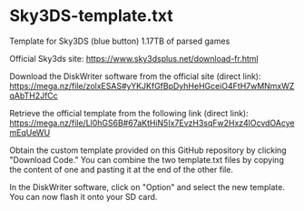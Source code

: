 # Sky3DS-template.txt
Template for Sky3DS (blue button) 1.17TB of parsed games

Official Sky3ds site: https://www.sky3dsplus.net/download-fr.html

Download the DiskWriter software from the official site (direct link): https://mega.nz/file/zolxESAS#yYKJKfGfBpDyhHeHGceiO4FtH7wMNmxWZqAbTH2JfCc

Retrieve the official template from the following link (direct link): https://mega.nz/file/Ll0hGS6B#67aKtHiN5Ix7EvzH3sqFw2Hxz4lOcvdOAcyemEqUeWU

Obtain the custom template provided on this GitHub repository by clicking "Download Code."
You can combine the two template.txt files by copying the content of one and pasting it at the end of the other file.

In the DiskWriter software, click on "Option" and select the new template. You can now flash it onto your SD card.
